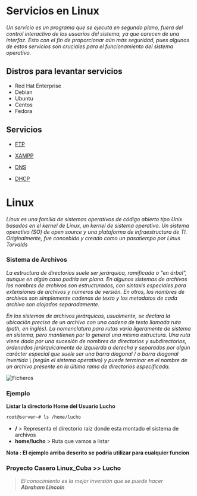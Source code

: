 # Servicios en Linux

_Un servicio es un programa que se ejecuta en segundo plano, fuera del control interactivo de los usuarios del sistema, ya que carecen de una interfaz. Esto con el fin de proporcionar aún más seguridad, pues algunos de estos servicios son cruciales para el funcionamiento del sistema operativo._

## Distros para levantar servicios 

* Red Hat Enterprise
* Debian
* Ubuntu
* Centos
* Fedora

## Servicios

* [FTP](./FTP/ftp.md)

* [XAMPP](./XAMPP/xampp.md)

* [DNS](./DNS/dns.md)

* [DHCP](./DHCP/dhcp.md)

# Linux

_Linux es una familia de sistemas operativos de código abierto tipo Unix basados ​​en el kernel de Linux, un kernel de sistema operativo. Un sistema operativo (SO) de open source y una plataforma de infraestructura de TI. Originalmente, fue concebido y creado como un pasatiempo por Linus Torvalds_


### Sistema de Archivos

_La estructura de directorios suele ser jerárquica, ramificada o "en árbol", aunque en algún caso podría ser plana. En algunos sistemas de archivos los nombres de archivos son estructurados, con sintaxis especiales para extensiones de archivos y números de versión. En otros, los nombres de archivos son simplemente cadenas de texto y los metadatos de cada archivo son alojados separadamente._

_En los sistemas de archivos jerárquicos, usualmente, se declara la ubicación precisa de un archivo con una cadena de texto llamada ruta (path, en inglés). La nomenclatura para rutas varía ligeramente de sistema en sistema, pero mantienen por lo general una misma estructura. Una ruta viene dada por una sucesión de nombres de directorios y subdirectorios, ordenados jerárquicamente de izquierda a derecha y separados por algún carácter especial que suele ser una barra diagonal / o barra diagonal invertida \ (según el sistema operativo) y puede terminar en el nombre de un archivo presente en la última rama de directorios especificada._

![Ficheros](https://i.blogs.es/b8d024/linux-file-system-hierarchy-linux-file-structure-optimized/original.jpg)

### Ejemplo

**Listar la directorio Home del Usuario Lucho**

```markdown
root@server~# ls /home/lucho
```

* **/** > Representa el directorio raiz donde esta montado el sistema de archivos
* **home/lucho** > Ruta que vamos a listar

**Nota : El ejemplo arriba descrito se podria utilizar para cualquier funcion**

### Proyecto Casero Linux_Cuba >> Lucho
                        
    

> _El conocimiento es la mejor inversión que se puede hacer_   
**_Abraham Lincoln_** 